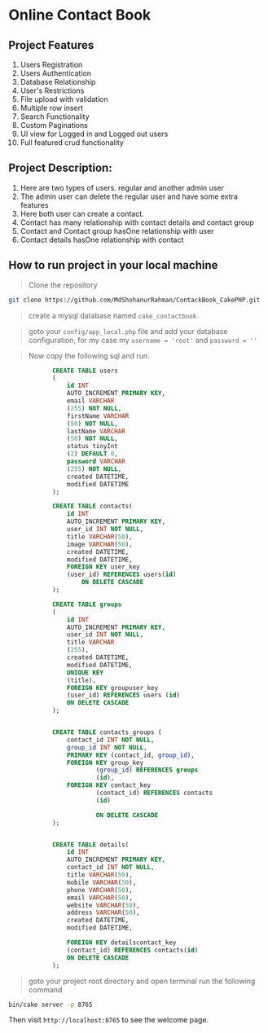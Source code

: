 # Online Contact Book

## Project Features
1. Users Registration
2. Users Authentication
3. Database Relationship
4. User's Restrictions
5. File upload with validation
6. Multiple row insert
7. Search Functionality
8. Custom Paginations
9. UI view for Logged in and Logged out users
10. Full featured crud functionality

## Project Description:
1. Here are two types of users. regular and another admin user
2. The admin user can delete the regular user and have some extra features
3. Here both user can create a contact.
4. Contact has many relationship with contact details and contact group
5. Contact and Contact group hasOne relationship with user
6. Contact details hasOne relationship with contact

## How to run project in your local machine

> Clone the repository
```bash
git clone https://github.com/MdShohanurRahman/ContackBook_CakePHP.git
```

> create a mysql database named `cake_contactbook`

> goto your `config/app_local.php` file and add your database configuration, for my case my `username = 'root'` and `password = ''`

> Now copy the following sql and run. 

```sql
            CREATE TABLE users
            (
                id INT
                AUTO_INCREMENT PRIMARY KEY,
                email VARCHAR
                (255) NOT NULL,
                firstName VARCHAR
                (50) NOT NULL,
                lastName VARCHAR
                (50) NOT NULL,
                status tinyInt 
                (2) DEFAULT 0,
                password VARCHAR
                (255) NOT NULL,
                created DATETIME,
                modified DATETIME
            );

            CREATE TABLE contacts(
                id INT
                AUTO_INCREMENT PRIMARY KEY,
                user_id INT NOT NULL,
                title VARCHAR(50),
                image VARCHAR(50),
                created DATETIME,
                modified DATETIME,
                FOREIGN KEY user_key
                (user_id) REFERENCES users(id)
                    ON DELETE CASCADE
            );

            CREATE TABLE groups
            (
                id INT
                AUTO_INCREMENT PRIMARY KEY,
                user_id INT NOT NULL,
                title VARCHAR
                (255),
                created DATETIME,
                modified DATETIME,
                UNIQUE KEY
                (title),
                FOREIGN KEY groupuser_key
                (user_id) REFERENCES users (id)
                ON DELETE CASCADE
            );


            CREATE TABLE contacts_groups (
                contact_id INT NOT NULL,
                group_id INT NOT NULL,
                PRIMARY KEY (contact_id, group_id),
                FOREIGN KEY group_key
                        (group_id) REFERENCES groups
                        (id),
                FOREIGN KEY contact_key
                        (contact_id) REFERENCES contacts
                        (id)

                        ON DELETE CASCADE
            );


            CREATE TABLE details(
                id INT
                AUTO_INCREMENT PRIMARY KEY,
                contact_id INT NOT NULL,
                title VARCHAR(50),
                mobile VARCHAR(50),
                phone VARCHAR(50),
                email VARCHAR(50),
                website VARCHAR(50),
                address VARCHAR(50),
                created DATETIME,
                modified DATETIME,

                FOREIGN KEY detailscontact_key
                (contact_id) REFERENCES contacts(id)
                ON DELETE CASCADE
            );

```



> goto your project root directory and open terminal    run the following command

```bash
bin/cake server -p 8765
```

Then visit `http://localhost:8765` to see the welcome page.



